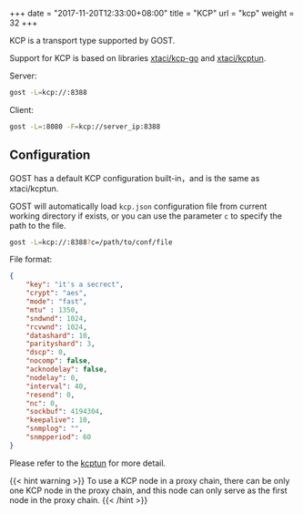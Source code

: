 +++
date = "2017-11-20T12:33:00+08:00"
title = "KCP"
url = "kcp"
weight = 32
+++

KCP is a transport type supported by GOST.

Support for KCP is based on libraries [xtaci/kcp-go](https://github.com/xtaci/kcp-go) and [xtaci/kcptun](https://github.com/xtaci/kcptun).

Server:

```bash
gost -L=kcp://:8388
```

Client:

```bash
gost -L=:8080 -F=kcp://server_ip:8388
```

## Configuration

GOST has a default KCP configuration built-in，and is the same as xtaci/kcptun.

GOST will automatically load `kcp.json` configuration file from current working directory if exists, or you can use the parameter `c` to specify the path to the file.

```bash
gost -L=kcp://:8388?c=/path/to/conf/file
```

File format:

```json
{
    "key": "it's a secrect",
    "crypt": "aes",
    "mode": "fast",
    "mtu" : 1350,
    "sndwnd": 1024,
    "rcvwnd": 1024,
    "datashard": 10,
    "parityshard": 3,
    "dscp": 0,
    "nocomp": false,
    "acknodelay": false,
    "nodelay": 0,
    "interval": 40,
    "resend": 0,
    "nc": 0,
    "sockbuf": 4194304,
    "keepalive": 10,
    "snmplog": "",
    "snmpperiod": 60
}
```

Please refer to the [kcptun](https://github.com/xtaci/kcptun#usage) for more detail.

{{< hint warning >}}
To use a KCP node in a proxy chain, there can be only one KCP node in the proxy chain, and this node can only serve as the first node in the proxy chain.
{{< /hint >}}
